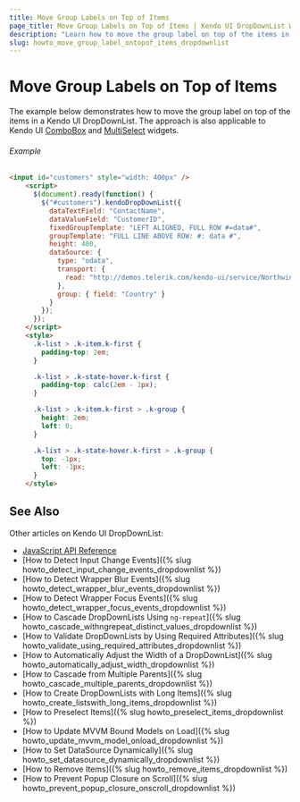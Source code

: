```yaml
---
title: Move Group Labels on Top of Items
page_title: Move Group Labels on Top of Items | Kendo UI DropDownList Widget
description: "Learn how to move the group label on top of the items in a Kendo UI DropDownList widget."
slug: howto_move_group_label_ontopof_items_dropdownlist
---
```


# Move Group Labels on Top of Items

The example below demonstrates how to move the group label on top of the items in a Kendo UI DropDownList. The approach is also applicable to Kendo UI [ComboBox](http://demos.telerik.com/kendo-ui/combobox/index) and [MultiSelect](http://demos.telerik.com/kendo-ui/multiselect/index) widgets.

###### Example

```html
<input id="customers" style="width: 400px" />
    <script>
      $(document).ready(function() {
        $("#customers").kendoDropDownList({
          dataTextField: "ContactName",
          dataValueField: "CustomerID",
          fixedGroupTemplate: "LEFT ALIGNED, FULL ROW #=data#",
          groupTemplate: "FULL LINE ABOVE ROW: #: data #",
          height: 400,
          dataSource: {
            type: "odata",
            transport: {
              read: "http://demos.telerik.com/kendo-ui/service/Northwind.svc/Customers"
            },
            group: { field: "Country" }
          }
        });
      });
    </script>
    <style>
      .k-list > .k-item.k-first {
        padding-top: 2em;
      }

      .k-list > .k-state-hover.k-first {
        padding-top: calc(2em - 1px);
      }

      .k-list > .k-item.k-first > .k-group {
        height: 2em;
        left: 0;
      }

      .k-list > .k-state-hover.k-first > .k-group {
        top: -1px;
        left: -1px;
      }
    </style>
```

## See Also

Other articles on Kendo UI DropDownList:

* [JavaScript API Reference](/api/javascript/ui/dropdownlist)
* [How to Detect Input Change Events]({% slug howto_detect_input_change_events_dropdownlist %})
* [How to Detect Wrapper Blur Events]({% slug howto_detect_wrapper_blur_events_dropdownlist %})
* [How to Detect Wrapper Focus Events]({% slug howto_detect_wrapper_focus_events_dropdownlist %})
* [How to Cascade DropDownLists Using `ng-repeat`]({% slug howto_cascade_withngrepeat_distinct_values_dropdownlist %})
* [How to Validate DropDownLists by Using Required Attributes]({% slug howto_validate_using_required_attributes_dropdownlist %})
* [How to Automatically Adjust the Width of a DropDownList]({% slug howto_automatically_adjust_width_dropdownlist %})
* [How to Cascade from Multiple Parents]({% slug howto_cascade_multiple_parents_dropdownlist %})
* [How to Create DropDownLists with Long Items]({% slug howto_create_listswith_long_items_dropdownlist %})
* [How to Preselect Items]({% slug howto_preselect_items_dropdownlist %})
* [How to Update MVVM Bound Models on Load]({% slug howto_update_mvvm_model_onload_dropdownlist %})
* [How to Set DataSource Dynamically]({% slug howto_set_datasource_dynamically_dropdownlist %})
* [How to Remove Items]({% slug howto_remove_items_dropdownlist %})
* [How to Prevent Popup Closure on Scroll]({% slug howto_prevent_popup_closure_onscroll_dropdownlist %})